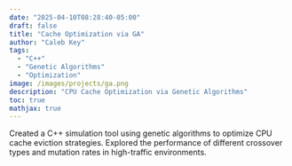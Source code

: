 ```yaml
---
date: "2025-04-10T08:28:40-05:00"
draft: false
title: "Cache Optimization via GA"
author: "Caleb Key"
tags:
  - "C++"
  - "Genetic Algorithms"
  - "Optimization"
image: /images/projects/ga.png
description: "CPU Cache Optimization via Genetic Algorithms"
toc: true
mathjax: true
---
```


Created a C++ simulation tool using genetic algorithms to optimize CPU cache eviction strategies. Explored the performance of different crossover types and mutation rates in high-traffic environments.
